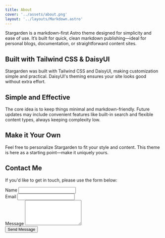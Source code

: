 ```yaml
---
title: About
cover: '../assets/about.png'
layout: '../layouts/Markdown.astro'
---
```


Stargarden is a markdown-first Astro theme designed for simplicity and ease of use. It’s built for quick, clean markdown publishing—ideal for personal blogs, documentation, or straightforward content sites.

## Built with Tailwind CSS & DaisyUI
Stargarden was built with Tailwind CSS and DaisyUI, making customization simple and practical. DaisyUI's theming ensures your site looks good without extra effort.

## Simple and Effective
The core idea is to keep things minimal and markdown-friendly. Future updates may include convenient features like built-in search and flexible content types, always keeping complexity low.

## Make it Your Own
Feel free to personalize Stargarden to fit your style and content. This theme is here as a starting point—make it uniquely yours.

## Contact Me

If you'd like to get in touch, please use the form below:

<div id="contact-form-root" class="max-w-lg mx-auto mt-8">
  <form
    id="contact-form"
    action="https://formspree.io/f/xjkrjkrp"
    method="POST"
    class="bg-base-200 rounded-box shadow-lg flex flex-col gap-6 p-6"
    autocomplete="off"
  >
    <div class="form-control w-full">
      <label for="name" class="label">
        <span class="label-text font-semibold">Name</span>
      </label>
      <input
        type="text"
        id="name"
        name="name"
        class="input input-bordered w-full"
        required
        autocomplete="name"
      />
    </div>
    <div class="form-control w-full">
      <label for="email" class="label">
        <span class="label-text font-semibold">Email</span>
      </label>
      <input
        type="email"
        id="email"
        name="email"
        class="input input-bordered w-full"
        required
        autocomplete="email"
      />
    </div>
    <div class="form-control w-full">
      <label for="message" class="label">
        <span class="label-text font-semibold">Message</span>
      </label>
      <textarea
        id="message"
        name="message"
        class="textarea textarea-bordered w-full"
        rows="5"
        required
      ></textarea>
    </div>
    <button type="submit" class="btn btn-primary w-full mt-2">Send Message</button>
    <div id="form-status" class="text-success text-center mt-2 hidden"></div>
  </form>
</div>

<script>
// Accessible AJAX Formspree handler for in-page confirmation
if (typeof window !== 'undefined') {
  document.addEventListener('DOMContentLoaded', function () {
    const form = document.getElementById('contact-form');
    const status = document.getElementById('form-status');
    if (form && status) {
      form.addEventListener('submit', async function (e) {
        e.preventDefault();
        status.classList.add('hidden');
        const data = new FormData(form);
        try {
          const res = await fetch(form.action, {
            method: 'POST',
            body: data,
            headers: { 'Accept': 'application/json' },
          });
          if (res.ok) {
            form.reset();
            status.textContent = 'Thank you! Your message has been sent.';
            status.classList.remove('hidden');
            status.classList.add('text-success');
          } else {
            status.textContent = 'Sorry, there was a problem. Please try again later.';
            status.classList.remove('hidden');
            status.classList.add('text-error');
          }
        } catch {
          status.textContent = 'Sorry, there was a problem. Please try again later.';
          status.classList.remove('hidden');
          status.classList.add('text-error');
        }
      });
    }
  });
}
</script>

<!--
  To activate this form:
  1. Go to https://formspree.io/ and create a free account.
  2. Create a new form and copy your unique endpoint (replace 'your-form-id' above).
  3. Optionally, set up email notifications and spam protection in your Formspree dashboard.
-->
